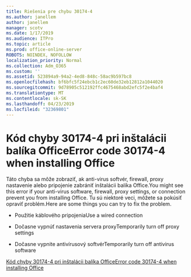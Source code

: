 ```yaml
---
title: Riešenia pre chybu 30174-4
ms.author: janellem
author: janellem
manager: scotv
ms.date: 1/17/2019
ms.audience: ITPro
ms.topic: article
ms.prod: office-online-server
ROBOTS: NOINDEX, NOFOLLOW
localization_priority: Normal
ms.collection: Adm_O365
ms.custom: ''
ms.assetid: 523894a9-94a2-4ed8-848c-58ac9b597bc8
ms.openlocfilehash: bf6bfc5f24ebcb1c2ec60de32eb12812a1044020
ms.sourcegitcommit: 9d78905c512192ffc4675468abd2efc5f2e4baf4
ms.translationtype: MT
ms.contentlocale: sk-SK
ms.lasthandoff: 04/23/2019
ms.locfileid: "32369801"
---
```

# <a name="error-code-30174-4-when-installing-office"></a><span data-ttu-id="3670c-102">Kód chyby 30174-4 pri inštalácii balíka Office</span><span class="sxs-lookup"><span data-stu-id="3670c-102">Error code 30174-4 when installing Office</span></span>

<span data-ttu-id="3670c-103">Táto chyba sa môže zobraziť, ak anti-virus softvér, firewall, proxy nastavenie alebo pripojenie zabrániť inštalácii balíka Office.</span><span class="sxs-lookup"><span data-stu-id="3670c-103">You might see this error if your anti-virus software, firewall, proxy settings, or connection prevent you from installing Office.</span></span> <span data-ttu-id="3670c-104">Tu sú niektoré veci, môžete sa pokúsiť opraviť problém.</span><span class="sxs-lookup"><span data-stu-id="3670c-104">Here are some things you can try to fix the problem.</span></span>
  
- <span data-ttu-id="3670c-105">Použitie káblového pripojenia</span><span class="sxs-lookup"><span data-stu-id="3670c-105">Use a wired connection</span></span>
    
- <span data-ttu-id="3670c-106">Dočasne vypnúť nastavenia servera proxy</span><span class="sxs-lookup"><span data-stu-id="3670c-106">Temporarily turn off proxy settings</span></span>
    
- <span data-ttu-id="3670c-107">Dočasne vypnite antivírusový softvér</span><span class="sxs-lookup"><span data-stu-id="3670c-107">Temporarily turn off antivirus software</span></span>
    
[<span data-ttu-id="3670c-108">Kód chyby 30174-4 pri inštalácii balíka Office</span><span class="sxs-lookup"><span data-stu-id="3670c-108">Error code 30174-4 when installing Office</span></span>](https://support.office.com/article/5d5551db-266f-47b3-93fc-d51c2e8f4c0b?wt.mc_id=Alchemy_ClientDIA)
  

